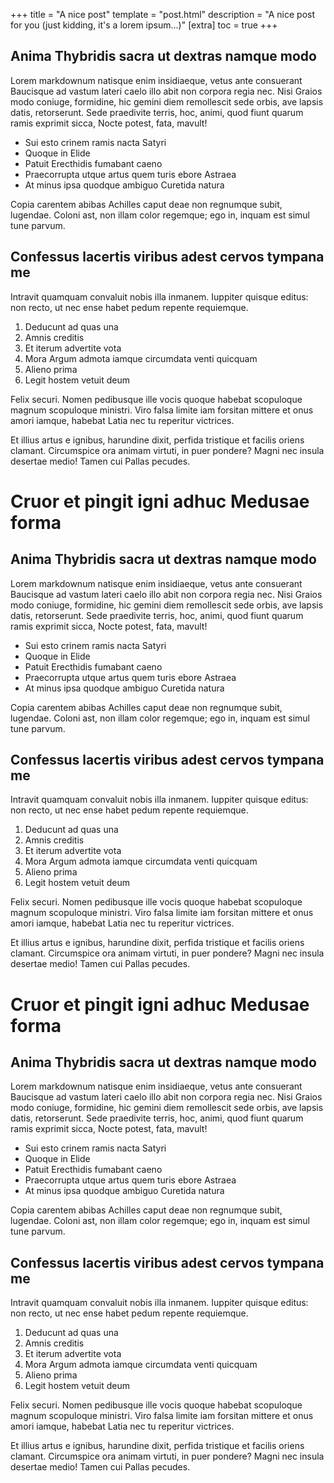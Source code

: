 +++
title = "A nice post"
template = "post.html"
description = "A nice post for you (just kidding, it's a lorem ipsum...)"
[extra]
toc = true
+++

## Anima Thybridis sacra ut dextras namque modo

Lorem markdownum natisque enim insidiaeque, vetus ante consuerant Baucisque ad
vastum lateri caelo illo abit non corpora regia nec. Nisi Graios modo coniuge,
formidine, hic gemini diem remollescit sede orbis, ave lapsis datis,
retorserunt. Sede praedivite terris, hoc, animi, quod fiunt quarum ramis
exprimit sicca, Nocte potest, fata, mavult!

- Sui esto crinem ramis nacta Satyri
- Quoque in Elide
- Patuit Erecthidis fumabant caeno
- Praecorrupta utque artus quem turis ebore Astraea
- At minus ipsa quodque ambiguo Curetida natura

Copia carentem abibas Achilles caput deae non regnumque subit, lugendae. Coloni
ast, non illam color regemque; ego in, inquam est simul tune parvum.

## Confessus lacertis viribus adest cervos tympana me

Intravit quamquam convaluit nobis illa inmanem. Iuppiter quisque editus: non
recto, ut nec ense habet pedum repente requiemque.

1. Deducunt ad quas una
2. Amnis creditis
3. Et iterum advertite vota
4. Mora Argum admota iamque circumdata venti quicquam
5. Alieno prima
6. Legit hostem vetuit deum

Felix securi. Nomen pedibusque ille vocis quoque habebat scopuloque magnum
scopuloque ministri. Viro falsa limite iam forsitan mittere et onus amori
iamque, habebat Latia nec tu reperitur victrices.

Et illius artus e ignibus, harundine dixit, perfida tristique et facilis oriens
clamant. Circumspice ora animam virtuti, in puer pondere? Magni nec insula
desertae medio! Tamen cui Pallas pecudes.

# Cruor et pingit igni adhuc Medusae forma

## Anima Thybridis sacra ut dextras namque modo

Lorem markdownum natisque enim insidiaeque, vetus ante consuerant Baucisque ad
vastum lateri caelo illo abit non corpora regia nec. Nisi Graios modo coniuge,
formidine, hic gemini diem remollescit sede orbis, ave lapsis datis,
retorserunt. Sede praedivite terris, hoc, animi, quod fiunt quarum ramis
exprimit sicca, Nocte potest, fata, mavult!

- Sui esto crinem ramis nacta Satyri
- Quoque in Elide
- Patuit Erecthidis fumabant caeno
- Praecorrupta utque artus quem turis ebore Astraea
- At minus ipsa quodque ambiguo Curetida natura

Copia carentem abibas Achilles caput deae non regnumque subit, lugendae. Coloni
ast, non illam color regemque; ego in, inquam est simul tune parvum.

## Confessus lacertis viribus adest cervos tympana me

Intravit quamquam convaluit nobis illa inmanem. Iuppiter quisque editus: non
recto, ut nec ense habet pedum repente requiemque.

1. Deducunt ad quas una
2. Amnis creditis
3. Et iterum advertite vota
4. Mora Argum admota iamque circumdata venti quicquam
5. Alieno prima
6. Legit hostem vetuit deum

Felix securi. Nomen pedibusque ille vocis quoque habebat scopuloque magnum
scopuloque ministri. Viro falsa limite iam forsitan mittere et onus amori
iamque, habebat Latia nec tu reperitur victrices.

Et illius artus e ignibus, harundine dixit, perfida tristique et facilis oriens
clamant. Circumspice ora animam virtuti, in puer pondere? Magni nec insula
desertae medio! Tamen cui Pallas pecudes.

# Cruor et pingit igni adhuc Medusae forma

## Anima Thybridis sacra ut dextras namque modo

Lorem markdownum natisque enim insidiaeque, vetus ante consuerant Baucisque ad
vastum lateri caelo illo abit non corpora regia nec. Nisi Graios modo coniuge,
formidine, hic gemini diem remollescit sede orbis, ave lapsis datis,
retorserunt. Sede praedivite terris, hoc, animi, quod fiunt quarum ramis
exprimit sicca, Nocte potest, fata, mavult!

- Sui esto crinem ramis nacta Satyri
- Quoque in Elide
- Patuit Erecthidis fumabant caeno
- Praecorrupta utque artus quem turis ebore Astraea
- At minus ipsa quodque ambiguo Curetida natura

Copia carentem abibas Achilles caput deae non regnumque subit, lugendae. Coloni
ast, non illam color regemque; ego in, inquam est simul tune parvum.

## Confessus lacertis viribus adest cervos tympana me

Intravit quamquam convaluit nobis illa inmanem. Iuppiter quisque editus: non
recto, ut nec ense habet pedum repente requiemque.

1. Deducunt ad quas una
2. Amnis creditis
3. Et iterum advertite vota
4. Mora Argum admota iamque circumdata venti quicquam
5. Alieno prima
6. Legit hostem vetuit deum

Felix securi. Nomen pedibusque ille vocis quoque habebat scopuloque magnum
scopuloque ministri. Viro falsa limite iam forsitan mittere et onus amori
iamque, habebat Latia nec tu reperitur victrices.

Et illius artus e ignibus, harundine dixit, perfida tristique et facilis oriens
clamant. Circumspice ora animam virtuti, in puer pondere? Magni nec insula
desertae medio! Tamen cui Pallas pecudes.
